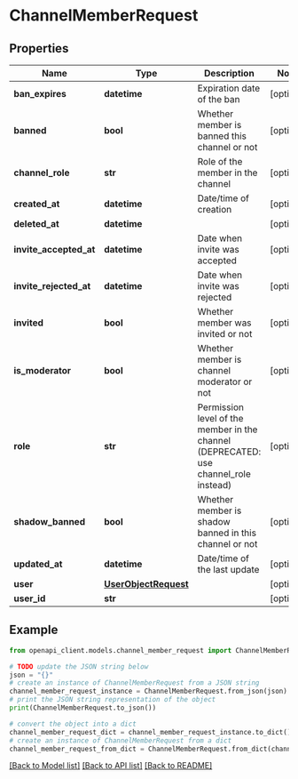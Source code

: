 # ChannelMemberRequest


## Properties

Name | Type | Description | Notes
------------ | ------------- | ------------- | -------------
**ban_expires** | **datetime** | Expiration date of the ban | [optional] 
**banned** | **bool** | Whether member is banned this channel or not | [optional] 
**channel_role** | **str** | Role of the member in the channel | [optional] 
**created_at** | **datetime** | Date/time of creation | [optional] 
**deleted_at** | **datetime** |  | [optional] 
**invite_accepted_at** | **datetime** | Date when invite was accepted | [optional] 
**invite_rejected_at** | **datetime** | Date when invite was rejected | [optional] 
**invited** | **bool** | Whether member was invited or not | [optional] 
**is_moderator** | **bool** | Whether member is channel moderator or not | [optional] 
**role** | **str** | Permission level of the member in the channel (DEPRECATED: use channel_role instead) | [optional] 
**shadow_banned** | **bool** | Whether member is shadow banned in this channel or not | [optional] 
**updated_at** | **datetime** | Date/time of the last update | [optional] 
**user** | [**UserObjectRequest**](UserObjectRequest.md) |  | [optional] 
**user_id** | **str** |  | [optional] 

## Example

```python
from openapi_client.models.channel_member_request import ChannelMemberRequest

# TODO update the JSON string below
json = "{}"
# create an instance of ChannelMemberRequest from a JSON string
channel_member_request_instance = ChannelMemberRequest.from_json(json)
# print the JSON string representation of the object
print(ChannelMemberRequest.to_json())

# convert the object into a dict
channel_member_request_dict = channel_member_request_instance.to_dict()
# create an instance of ChannelMemberRequest from a dict
channel_member_request_from_dict = ChannelMemberRequest.from_dict(channel_member_request_dict)
```
[[Back to Model list]](../README.md#documentation-for-models) [[Back to API list]](../README.md#documentation-for-api-endpoints) [[Back to README]](../README.md)



